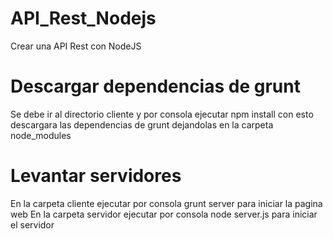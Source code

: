 # API_Rest_Nodejs
Crear una API Rest con NodeJS

# Descargar dependencias de grunt
Se debe ir al directorio cliente y por consola ejecutar npm install con esto descargara las dependencias de grunt dejandolas en la carpeta node_modules

# Levantar servidores
En la carpeta cliente ejecutar por consola grunt server para iniciar la pagina web
En la carpeta servidor ejecutar por consola node server.js para iniciar el servidor